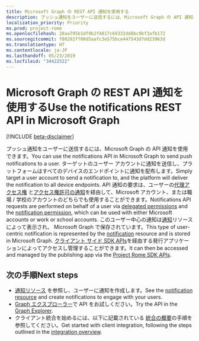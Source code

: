 ```yaml
---
title: Microsoft Graph の REST API 通知を使用する
description: プッシュ通知をユーザーに送信するには、Microsoft Graph の API 通知を使用できます。 ターゲットのユーザー アカウントに通知を送信し、プラットフォームはすべてのデバイスのエンドポイントに通知を配布します。 API 通知の要求は、ユーザーの代理アクセス権と [アクセス権許可の通知]( /graph/permissions_reference)を経由して、Microsoft アカウント、または職場 / 学校のアカウントのどちらでも使用することができます。
localization_priority: Priority
ms.prod: project-rome
ms.openlocfilehash: 28aa795b1df9b2f4817c69332dd8bc9bf3afb172
ms.sourcegitcommit: f80282ff00d5aafc3e575bce447543d7dd23963d
ms.translationtype: HT
ms.contentlocale: ja-JP
ms.lasthandoff: 05/23/2019
ms.locfileid: "34422522"
---
```

# <a name="use-the-notifications-rest-api-in-microsoft-graph"></a><span data-ttu-id="26d3c-105">Microsoft Graph の REST API 通知を使用する</span><span class="sxs-lookup"><span data-stu-id="26d3c-105">Use the notifications REST API in Microsoft Graph</span></span>

[!INCLUDE [beta-disclaimer](../../includes/beta-disclaimer.md)]

<span data-ttu-id="26d3c-106">プッシュ通知をユーザーに送信するには、Microsoft Graph の API 通知を使用できます。</span><span class="sxs-lookup"><span data-stu-id="26d3c-106">You can use the notifications API in Microsoft Graph to send push notifications to a user.</span></span> <span data-ttu-id="26d3c-107">ターゲットのユーザー アカウントに通知を送信し、プラットフォームはすべてのデバイスのエンドポイントに通知を配布します。</span><span class="sxs-lookup"><span data-stu-id="26d3c-107">Simply target a user account to send a notification to, and the platform will deliver the notification to all device endpoints.</span></span> <span data-ttu-id="26d3c-108">API 通知の要求は、ユーザーの[代理アクセス権](/graph/permissions-reference#delegated-permissions-application-permissions-and-effective-permissions) と[アクセス権許可の通知]( /graph/permissions_reference)を経由して、Microsoft アカウント、または職場 / 学校のアカウントのどちらでも使用することができます。</span><span class="sxs-lookup"><span data-stu-id="26d3c-108">Notifications API requests are performed on behalf of a user via [delegated permissions](/graph/permissions-reference#delegated-permissions-application-permissions-and-effective-permissions) and the [notification permission]( /graph/permissions_reference), which can be used with either Microsoft accounts or work or school accounts.</span></span>
<span data-ttu-id="26d3c-109">このユーザー中心の通知は[通知](../resources/projectrome-notification.md)リソースによって表示され、 Microsoft Graph で保存されています。</span><span class="sxs-lookup"><span data-stu-id="26d3c-109">This type of user-centric notification is represented by the [notification](../resources/projectrome-notification.md) resource and is stored in Microsoft Graph.</span></span> <span data-ttu-id="26d3c-110">[クライアント サイド SDK APIs](https://github.com/Microsoft/project-rome)を経由する発行アプリケーションによってアクセスし管理することができます。</span><span class="sxs-lookup"><span data-stu-id="26d3c-110">It can then be accessed and managed by the publishing app via the [Project Rome SDK APIs](https://github.com/Microsoft/project-rome).</span></span> 

## <a name="next-steps"></a><span data-ttu-id="26d3c-111">次の手順</span><span class="sxs-lookup"><span data-stu-id="26d3c-111">Next steps</span></span>
- <span data-ttu-id="26d3c-112">[通知リソース](../resources/projectrome-notification.md) を参照し、ユーザーに通知を作成します。</span><span class="sxs-lookup"><span data-stu-id="26d3c-112">See the [notification resource](../resources/projectrome-notification.md) and create notifications to engage with your users.</span></span> 
- <span data-ttu-id="26d3c-113">[Graph エクスプローラー](https://developer.microsoft.com/graph/graph-explorer)で API をお試しください。</span><span class="sxs-lookup"><span data-stu-id="26d3c-113">Try the API in the [Graph Explorer](https://developer.microsoft.com/graph/graph-explorer).</span></span>
- <span data-ttu-id="26d3c-114">クライアント統合を始めるには、以下に記載されている [統合の概要](/graph/notifications-integration-e2e-overview)の手順を参照してください。</span><span class="sxs-lookup"><span data-stu-id="26d3c-114">Get started with client integration, following the steps outlined in the [integration overview](/graph/notifications-integration-e2e-overview).</span></span>
